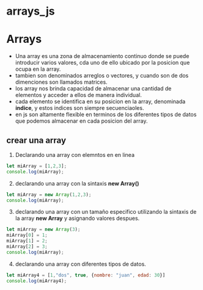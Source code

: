 # arrays_js

# Arrays
 
- Una array es una zona de almacenamiento continuo donde se puede introducir varios valores, cda uno de ello ubicado por la posicion que ocupa en la array.
- tambien son denominados arreglos o vectores, y cuando son de dos dimenciones son llamados matrices.
- los array nos brinda capacidad de almacenar una cantidad de elementos y acceder a ellos de manera individual.
- cada elemento se identifica en su posicion en la array, denominada **indice**, y estos indices son siempre secuenciaoles.
- en js son altamente flexible en terminos de los diferentes tipos de datos que podemos almacenar en cada posicion del array.

## crear una array

1. Declarando una array con elemntos en en linea
```Javascript
let miArray = [1,2,3];
console.log(miArray);
```
2. declarando una array con la sintaxis **new Array()**
```Javascript
let miArray = new Array(1,2,3);
console.log(miArray);
```
3. declarando una array con un tamaño especifico utilizando la sintaxis de la array  **new Array** y asignando valores despues.
```Javascript
let miArray = new Array(3);
miArray[0] = 1;
miArray[1] = 2;
miArray[2] = 3;
console.log(miArray);
```
4. declarando una array con diferentes tipos de datos.
```Javascript
let miArray4 = [1,"dos", true, {nombre: "juan", edad: 30}]
console.log(miArray4);
```